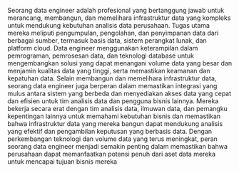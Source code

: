 Seorang data engineer adalah profesional yang bertanggung jawab untuk merancang, membangun, dan memelihara infrastruktur data yang kompleks untuk mendukung kebutuhan analisis data perusahaan. Tugas utama mereka meliputi pengumpulan, pengolahan, dan penyimpanan data dari berbagai sumber, termasuk basis data, sistem perangkat lunak, dan platform cloud. Data engineer menggunakan keterampilan dalam pemrograman, pemrosesan data, dan teknologi database untuk mengembangkan solusi yang dapat menangani volume data yang besar dan menjamin kualitas data yang tinggi, serta memastikan keamanan dan kepatuhan data. Selain membangun dan memelihara infrastruktur data, seorang data engineer juga berperan dalam memastikan integrasi yang mulus antara sistem yang berbeda dan menyediakan akses data yang cepat dan efisien untuk tim analisis data dan pengguna bisnis lainnya. Mereka bekerja secara erat dengan tim analisis data, ilmuwan data, dan pemangku kepentingan lainnya untuk memahami kebutuhan bisnis dan memastikan bahwa infrastruktur data yang mereka bangun dapat mendukung analisis yang efektif dan pengambilan keputusan yang berbasis data. Dengan perkembangan teknologi dan volume data yang terus meningkat, peran seorang data engineer menjadi semakin penting dalam memastikan bahwa perusahaan dapat memanfaatkan potensi penuh dari aset data mereka untuk mencapai tujuan bisnis mereka

